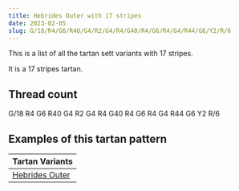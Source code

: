 ```yaml
---
title: Hebrides Outer with 17 stripes
date: 2023-02-05
slug: G/18/R4/G6/R40/G4/R2/G4/R4/G40/R4/G6/R4/G4/R44/G6/Y2/R/6
---
```

This is a list of all the tartan sett variants with 17 stripes.

It is a 17 stripes tartan.


## Thread count
G/18 R4 G6 R40 G4 R2 G4 R4 G40 R4 G6 R4 G4 R44 G6 Y2 R/6

## Examples of this tartan pattern

| Tartan Variants |
|---------------|
| [Hebrides Outer](/variants/g/18/r4/g6/r40/g4/r2/g4/r4/g40/r4/g6/r4/g4/r44/g6/y2/r/6-g008000-rc00000-yf0c000)||
